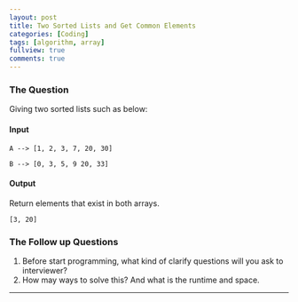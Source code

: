 ```yaml
---
layout: post
title: Two Sorted Lists and Get Common Elements
categories: [Coding]
tags: [algorithm, array]
fullview: true
comments: true
---
```


### The Question ###

Giving two sorted lists such as below:

#### Input ####

    A --> [1, 2, 3, 7, 20, 30]

    B --> [0, 3, 5, 9 20, 33]

#### Output ####

Return elements that exist in both arrays.

    [3, 20]

### The Follow up Questions ###

1. Before start programming, what kind of clarify questions will you ask to interviewer?
2. How may ways to solve this? And what is the runtime and space.

---
